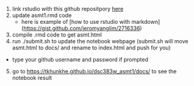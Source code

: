 1. link rstudio with this github repositpory [here](http://www.molecularecologist.com/2013/11/using-github-with-r-and-rstudio/)
2. update asmt1.rmd code
	- here is example of [how to use rstudio with markdown] (https://gist.github.com/jeromyanglim/2716336) 
3. compile .rmd code to get asmt.html
4. run ./submit.sh to update the notebook webpage (submit.sh will move asmt.html to docs/ and rename to index.html and push for you)
  - type your github username and password if prompted  
5. go to https://tkhunkhe.github.io/dsc383w_asmt1/docs/ to see the notebook result

